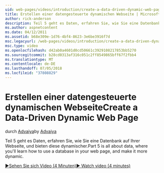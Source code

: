 ```yaml
---
uid: web-pages/videos/introduction/create-a-data-driven-dynamic-web-page
title: Erstellen einer datengesteuerte dynamischen Webseite | Microsoft-Dokumentation
author: rick-anderson
description: Teil 5 geht es Daten, erfahren Sie, wie Sie eine Datenbank auf Ihrer Webseite, und bieten diese dynamischer.
ms.author: aspnetcontent
ms.date: 04/12/2011
ms.assetid: b68e309e-1d76-4bf4-8623-3e6be3916f7d
msc.legacyurl: /web-pages/videos/introduction/create-a-data-driven-dynamic-web-page
msc.type: video
ms.openlocfilehash: d42ab0a4601d0cd50661c3929108217853bb5270
ms.sourcegitcommit: b28cd0313af316c051c2ff8549865bff67f2fbb4
ms.translationtype: MT
ms.contentlocale: de-DE
ms.lasthandoff: 07/05/2018
ms.locfileid: "37808829"
---
```

<a name="create-a-data-driven-dynamic-web-page"></a><span data-ttu-id="18ff8-103">Erstellen einer datengesteuerte dynamischen Webseite</span><span class="sxs-lookup"><span data-stu-id="18ff8-103">Create a Data-Driven Dynamic Web Page</span></span>
====================
<span data-ttu-id="18ff8-104">durch [Advaiya](https://twitter.com/Advaiyasolns)</span><span class="sxs-lookup"><span data-stu-id="18ff8-104">by [Advaiya](https://twitter.com/Advaiyasolns)</span></span>

<span data-ttu-id="18ff8-105">Teil 5 geht es Daten, erfahren Sie, wie Sie eine Datenbank auf Ihrer Webseite, und bieten diese dynamischer.</span><span class="sxs-lookup"><span data-stu-id="18ff8-105">Part 5 is all about data, where you'll learn how to use a database in your web page, and make it more dynamic.</span></span>

[<span data-ttu-id="18ff8-106">&#9654;Sehen Sie sich Video (4 Minuten)</span><span class="sxs-lookup"><span data-stu-id="18ff8-106">&#9654; Watch video (4 minutes)</span></span>](https://channel9.msdn.com/Blogs/ASP-NET-Site-Videos/create-a-data-driven-dynamic-web-page)
